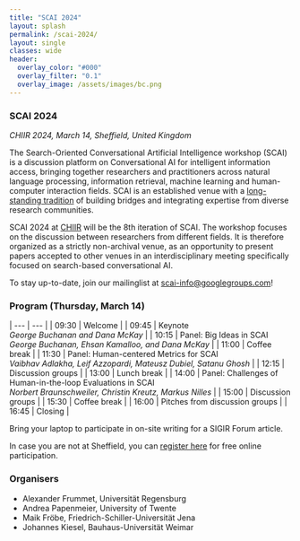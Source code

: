 ```yaml
---
title: "SCAI 2024"
layout: splash
permalink: /scai-2024/
layout: single
classes: wide
header:
  overlay_color: "#000"
  overlay_filter: "0.1"
  overlay_image: /assets/images/bc.png
---
```


### SCAI 2024
<i>CHIIR 2024, March 14, Sheffield, United Kingdom</i>

The Search-Oriented Conversational Artificial Intelligence workshop (SCAI) is a discussion platform on Conversational AI for intelligent information access, bringing together researchers and practitioners across natural language processing, information retrieval, machine learning and human-computer interaction fields. SCAI is an established venue with a <a href="/events/">long-standing tradition</a> of building bridges and integrating expertise from diverse research communities.

SCAI 2024 at <a href="https://chiir2024.github.io/">CHIIR</a> will be the 8th iteration of SCAI. The workshop focuses on the discussion between researchers from different fields. It is therefore organized as a strictly non-archival venue, as an opportunity to present papers accepted to other venues in an interdisciplinary meeting specifically focused on search-based conversational AI.

To stay up-to-date, join our mailinglist at [scai-info@googlegroups.com](https://groups.google.com/g/scai-info)!

### Program (Thursday, March 14)

| --- | --- |
| 09:30 | Welcome |
| 09:45 | Keynote <br> *George Buchanan and Dana McKay* |
| 10:15 | Panel: Big Ideas in SCAI <br> *George Buchanan, Ehsan Kamalloo, and Dana McKay* |
| 11:00 | Coffee break |
| 11:30 | Panel: Human-centered Metrics for SCAI <br> *Vaibhav Adlakha, Leif Azzopardi, Mateusz Dubiel, Satanu Ghosh* |
| 12:15 | Discussion groups |
| 13:00 | Lunch break |
| 14:00 | Panel: Challenges of Human-in-the-loop Evaluations in SCAI <br> *Norbert Braunschweiler, Christin Kreutz, Markus Nilles* |
| 15:00 | Discussion groups |
| 15:30 | Coffee break |
| 16:00 | Pitches from discussion groups |
| 16:45 | Closing |

Bring your laptop to participate in on-site writing for a SIGIR Forum article.

In case you are not at Sheffield, you can [register here](https://forms.gle/a9dwtHbSBDXb9tXh7) for free online participation.


### Organisers

* Alexander Frummet, Universität Regensburg
* Andrea Papenmeier, University of Twente
* Maik Fröbe, Friedrich-Schiller-Universität Jena
* Johannes Kiesel, Bauhaus-Universität Weimar

